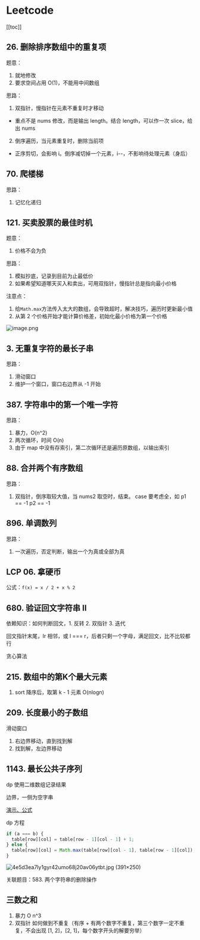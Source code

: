 # Leetcode
[[toc]]

## 26. 删除排序数组中的重复项

题意：
1. 就地修改
2. 要求空间占用 O(1)，不能用中间数组

思路：
1. 双指针，慢指针在元素不重复时才移动
  - 重点不是 nums 修改，而是输出 length。结合 length，可以作一次 slice，给出 nums
2. 倒序遍历，当元素重复时，删除当前项
  - 正序剪切，会影响 i。倒序减切掉一个元素，i--，不影响待处理元素（身后）

## 70. 爬楼梯

思路：
1. 记忆化递归

## 121. 买卖股票的最佳时机

题意：
1. 价格不会为负

思路：
1. 模拟抄底，记录到目前为止最低价
1. 如果希望知道哪天买入和卖出，可用双指针，慢指针总是指向最小价格

注意点：
1. 给`Math.max`方法传入太大的数组，会导致超时，解决技巧，遍历时更新最小值
2. 从第 2 个价格开始才能计算价格差，初始化最小价格为第一个价格

![image.png](http://tva1.sinaimg.cn/large/4e5d3ea7ly1h5rzgs19a2j214i0cwk04.jpg)

## 3. 无重复字符的最长子串

思路：
1. 滑动窗口
2. 维护一个窗口，窗口右边界从 -1 开始

## 387. 字符串中的第一个唯一字符

思路：
1. 暴力，O(n^2)
2. 两次循环，时间 O(n)
3. 由于 map 中没有存索引，第二次循环还是遍历原数组，以输出索引

## 88. 合并两个有序数组

思路：
1. 双指针，倒序取较大值，当 nums2 取空时，结束。 case 要考虑全，如 p1 == -1 p2 == -1 

## 896. 单调数列

思路：
1. 一次遍历，否定判断，输出一个为真或全部为真

## LCP 06. 拿硬币

公式：`f(x) = x / 2 + x % 2`

## 680. 验证回文字符串 Ⅱ

依赖知识：如何判断回文，1. 反转 2. 双指针 3. 迭代

回文指针末尾，lr 相邻，或 l === r，后者只剩一个字母，满足回文，比不比较都行

贪心算法

## 215. 数组中的第K个最大元素

1. sort 降序后，取第 k - 1 元素 O(nlogn)

## 209. 长度最小的子数组

滑动窗口
1. 右边界移动，直到找到解
2. 找到解，左边界移动

## 1143. 最长公共子序列

dp 使用二维数组记录结果

边界，一侧为空字串

[演示、公式](https://alchemist-al.com/algorithms/longest-common-subsequence)

dp 方程
```js
if (a === b) {
  table[row][col] = table[row - 1][col - 1] + 1;
} else {
  table[row][col] = Math.max(table[row][col - 1], table[row - 1][col]);
}
```

![4e5d3ea7ly1gyr42umo68j20av06ytbt.jpg (391×250)](http://ww1.sinaimg.cn/large/4e5d3ea7ly1gyr42umo68j20av06ytbt.jpg)

关联题目：583. 两个字符串的删除操作

## 三数之和

1. 暴力 O n^3
2. 双指针 如何做到不重复（有序 + 有两个数字不重复，第三个数字一定不重复，不会出现 [1, 2]，[2, 1]，每个数字开头的解要穷举）
